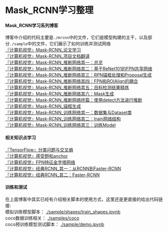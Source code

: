 # Mask_RCNN学习整理

#### Mask_RCNN学习系列博客
博客中介绍的代码主要是`./mrcnn`中的文件，它们是模型构建的主干，以及部分`./sample`中的文件，它们展示了如何训练并测试网络<br>
[『计算机视觉』Mask-RCNN_论文学习](https://www.cnblogs.com/hellcat/p/9749538.html)<br>
[『计算机视觉』Mask-RCNN_项目文档翻译](https://www.cnblogs.com/hellcat/p/9759328.html)<br>
[『计算机视觉』Mask-RCNN_推断网络其一：总览](https://www.cnblogs.com/hellcat/p/9789879.html)<br>
[『计算机视觉』Mask-RCNN_推断网络其二：基于ReNet101的FPN共享网络](https://www.cnblogs.com/hellcat/p/9802349.html)<br>
[『计算机视觉』Mask-RCNN_推断网络其三：RPN锚框处理和Proposal生成](https://www.cnblogs.com/hellcat/p/9811301.html)<br>
[『计算机视觉』Mask-RCNN_推断网络其四：FPN和ROIAlign的耦合](https://www.cnblogs.com/hellcat/p/9814975.html)<br>
[『计算机视觉』Mask-RCNN_推断网络其五：目标检测结果精炼](https://www.cnblogs.com/hellcat/p/9821011.html)<br>
[『计算机视觉』Mask-RCNN_推断网络其六：Mask生成](https://www.cnblogs.com/hellcat/p/9837595.html)<br>
[『计算机视觉』Mask-RCNN_推断网络终篇：使用detect方法进行推断](https://www.cnblogs.com/hellcat/p/9848096.html)<br>
[『计算机视觉』Mask-RCNN_锚框生成](https://www.cnblogs.com/hellcat/p/9854736.html)<br>
[『计算机视觉』Mask-RCNN_训练网络其一：数据集与Dataset类](https://www.cnblogs.com/hellcat/p/9881322.html)<br>
[『计算机视觉』Mask-RCNN_训练网络其二：train网络结构](https://www.cnblogs.com/hellcat/p/9907837.html)<br>
[『计算机视觉』Mask-RCNN_训练网络其三：训练Model](https://www.cnblogs.com/hellcat/p/9987442.html)<br>

#### 相关知识点学习
[『TensorFlow』分类问题与交叉熵](https://www.cnblogs.com/hellcat/p/8568005.html)<br>
[『计算机视觉』感受野和anchor](https://www.cnblogs.com/hellcat/p/9946340.html)<br>
[『计算机视觉』FPN特征金字塔网络](https://www.cnblogs.com/hellcat/p/9741213.html)<br>
[『计算机视觉』经典RCNN_其一：从RCNN到Faster-RCNN](https://www.cnblogs.com/hellcat/p/9629942.html)<br>
[『计算机视觉』经典RCNN_其二：Faster-RCNN](https://www.cnblogs.com/hellcat/p/9678467.html)<br>

#### 训练和测试
在上面博客中其实已经有介绍相关脚本的使用方式，这里还是更直接的给出代码链接:<br>
模拟训练模型脚本：      [./sample/shapes/train_shapes.ipynb](https://github.com/Hellcatzm/Mask_RCNN/blob/master/samples/shapes/train_shapes.ipynb)<br>
coco数据训练相关：      [./samples/coco](https://github.com/Hellcatzm/Mask_RCNN/tree/master/samples/coco)<br>
coco预训练模型测试脚本： [./sample/demo.ipynb](https://github.com/Hellcatzm/Mask_RCNN/blob/master/samples/demo.ipynb)<br>
